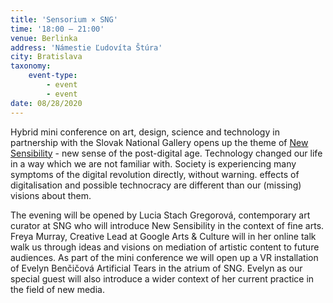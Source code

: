```yaml
---
title: 'Sensorium × SNG'
time: '18:00 – 21:00'
venue: Berlinka
address: 'Námestie Ľudovíta Štúra'
city: Bratislava
taxonomy:
    event-type:
        - event
        - event
date: 08/28/2020
---
```


Hybrid mini conference on art, design, science and technology in partnership with the Slovak National Gallery opens up the theme of [New Sensibility](https://sensorium.is/new-sensibility) - new sense of the post-digital age. Technology changed our life in a way which we are not familiar with. Society is experiencing many symptoms of the digital revolution directly, without warning. effects of digitalisation and possible technocracy are different than our (missing) visions about them.

The evening will be opened by Lucia Stach Gregorová, contemporary art curator at SNG who will introduce New Sensibility in the context of fine arts. Freya Murray, Creative Lead at Google Arts & Culture will in her online talk walk us through ideas and visions on mediation of artistic content to future audiences. As part of the mini conference we will open up a VR installation of Evelyn Benčičová Artificial Tears in the atrium of SNG. Evelyn as our special guest will also introduce a wider context of her current practice in the field of new media.